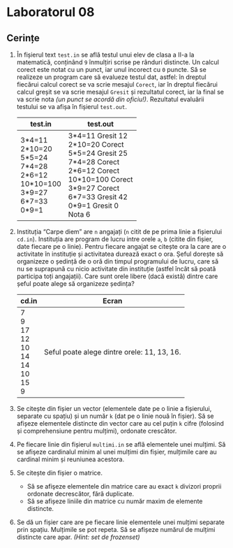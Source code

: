 # Laboratorul 08

## Cerințe
1. În fișierul text `test.in` se află testul unui elev de clasa a II-a la matematică, conținând `9` înmulțiri scrise pe rânduri distincte.
Un calcul corect este notat cu un punct, iar unul incorect cu `0` puncte. Să se realizeze un program care să evalueze testul dat, astfel:
în dreptul fiecărui calcul corect se va scrie mesajul `Corect`, iar în dreptul fiecărui calcul greșit se va scrie mesajul `Gresit`
și rezultatul corect, iar la final se va scrie nota *(un punct se acordă din oficiu!)*.
Rezultatul evaluării testului se va afișa în fișierul `test.out`.

    | test.in                                                                                                | test.out                                                                                                                                                                                   |
    |--------------------------------------------------------------------------------------------------------|--------------------------------------------------------------------------------------------------------------------------------------------------------------------------------------------|
    | 3\*4=11<br>2\*10=20<br>5\*5=24<br>7\*4=28<br>2\*6=12<br>10\*10=100<br>3\*9=27<br>6\*7=33<br>0\*9=1<br> | 3\*4=11 Gresit 12<br>2\*10=20 Corect<br>5\*5=24 Gresit 25<br>7\*4=28 Corect<br>2\*6=12 Corect<br>10\*10=100 Corect<br>3\*9=27 Corect<br>6\*7=33 Gresit 42<br>0\*9=1 Gresit 0<br>Nota 6<br> |

2. Instituția “Carpe diem” are `n` angajați (`n` citit de pe prima linie a fișierului `cd.in`).
Instituția are program de lucru intre orele `a`, `b` (citite din fișier, date fiecare pe o linie).
Pentru fiecare angajat se citește ora la care are o activitate în instituție și activitatea durează exact o ora.
Șeful dorește să organizeze o ședință de o oră din timpul programului de lucru, care să nu se suprapună cu nicio activitate din instituție
(astfel încât să poată participa toți angajații). Care sunt orele libere (dacă există) dintre care șeful poate alege să organizeze ședința?

    | cd.in                                                   | Ecran                                       |
    |---------------------------------------------------------|---------------------------------------------|
    | 7  <br>9<br>17<br>12<br>10<br>14<br>14<br>10<br>15<br>9 | Seful poate alege dintre orele: 11, 13, 16. |

3. Se citește din fișier un vector (elementele date pe o linie a fișierului, separate cu spațiu) și un număr `k` (dat pe o linie nouă în fișier).
Să se afișeze elementele distincte din vector care au cel puțin `k` cifre (folosind și comprehensiune pentru mulțimi), ordonate crescător.

4. Pe fiecare linie din fișierul `multimi.in` se află elementele unei mulțimi. Să se afişeze cardinalul minim al unei mulțimi din  fișier,
mulțimile care au cardinal minim și reuniunea acestora.

5. Se citește din fișier o matrice. 
   - Să se afişeze elementele din matrice care au exact `k` divizori proprii ordonate decrescător, fără duplicate. 
   - Să se afișeze liniile din matrice cu număr maxim de elemente distincte.

6. Se dă un fișier care are pe fiecare linie elementele unei mulțimi separate prin spațiu. Mulțimile se pot repeta.
Să se afișeze numărul de mulțimi distincte care apar. *(Hint: set de frozenset)*


